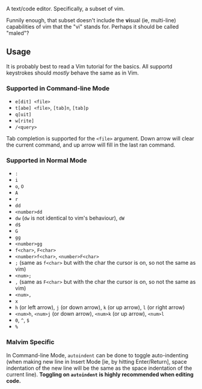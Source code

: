 A text/code editor. Specifically, a subset of vim.

Funnily enough, that subset doesn't include the **vi**sual (ie, multi-line) capabilities of vim that the "vi" stands for. Perhaps it should be called "maled"?

## Usage

It is probably best to read a Vim tutorial for the basics. All supportd keystrokes should *mostly* behave the same as in Vim.

### Supported in Command-line Mode

- `e[dit] <file>`
- `t[abe] <file>`, `[tab]n`, `[tab]p`
- `q[uit]`
- `w[rite]`
- `/<query>`

Tab completion is supported for the `<file>` argument. Down arrow will clear the current command, and up arrow will fill in the last ran command.

### Supported in Normal Mode

- `:`
- `i`
- `o`, `O`
- `A`
- `r`
- `dd`
- `<number>dd`
- `dw` (`dw` is not identical to vim's behaviour), `dW`
- `d$`
- `G`
- `gg`
- `<number>gg`
- `f<char>`, `F<char>`
- `<number>f<char>`, `<number>F<char>`
- `;` (same as `f<char>` but with the char the cursor is on, so not the same as vim)
- `<num>;`
- `,` (same as `F<char>` but with the char the cursor is on, so not the same as vim)
- `<num>,`
- `x`
- `h` (or left arrow), `j` (or down arrow), `k` (or up arrow), `l` (or right arrow)
- `<num>h`, `<num>j` (or down arrow), `<num>k` (or up arrow), `<num>l`
- `0`, `^`, `$`
- `%`

### Malvim Specific

In Command-line Mode, `autoindent` can be done to toggle auto-indenting (when making new line in Insert Mode [ie, by hitting Enter/Return], space indentation of the new line will be the same as the space indentation of the current line). **Toggling on `autoindent` is highly recommended when editing code.**
